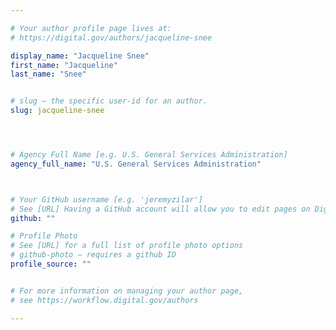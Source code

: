 ```yaml
---

# Your author profile page lives at:
# https://digital.gov/authors/jacqueline-snee

display_name: "Jacqueline Snee"
first_name: "Jacqueline"
last_name: "Snee"


# slug — the specific user-id for an author.
slug: jacqueline-snee




# Agency Full Name [e.g. U.S. General Services Administration]
agency_full_name: "U.S. General Services Administration"



# Your GitHub username [e.g. 'jeremyzilar']
# See [URL] Having a GitHub account will allow you to edit pages on DigitalGov. The image used in your GitHub account can also be used to populate your digital.gov profile photo.
github: ""

# Profile Photo
# See [URL] for a full list of profile photo options
# github-photo — requires a github ID
profile_source: ""


# For more information on managing your author page,
# see https://workflow.digital.gov/authors

---
```

